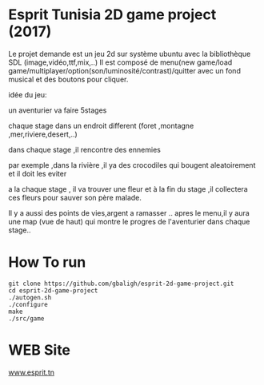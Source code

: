 
# Esprit Tunisia 2D game project (2017)
Le projet demande est un jeu 2d sur système ubuntu avec la bibliothèque SDL (image,vidéo,ttf,mix,..)
Il est composé de
menu(new game/load game/multiplayer/option(son/luminosité/contrast)/quitter
avec un fond musical et des boutons pour cliquer.

idée du jeu:

un aventurier va faire 5stages

chaque stage dans un endroit different (foret ,montagne ,mer,riviere,desert,..)

dans chaque stage ,il rencontre des ennemies

par exemple ,dans la rivière ,il ya des crocodiles qui bougent aleatoirement et il doit les eviter

a la  chaque stage , il va trouver une fleur et à la fin du stage ,il collectera ces fleurs pour sauver son père malade.

Il y a aussi des points de vies,argent a ramasser ..
apres le menu,il y aura une map (vue de haut) qui montre le progres de l'aventurier dans chaque stage..

# How To run

```
git clone https://github.com/gbaligh/esprit-2d-game-project.git
cd esprit-2d-game-project
./autogen.sh
./configure
make
./src/game
```

# WEB Site
www.esprit.tn
